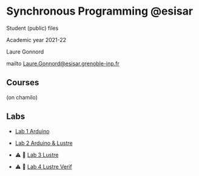 # Synchronous Programming @esisar
Student (public) files

Academic year 2021-22

Laure Gonnord

mailto Laure.Gonnord@esisar.grenoble-inp.fr


## Courses 

(on chamilo)

## Labs

* [Lab 1 Arduino](TP01/)

* [Lab 2 Arduino & Lustre](TP02/)

* :warning: :pencil:  [Lab 3 Lustre](TP03/)

* :warning: :pencil:  [Lab 4 Lustre Verif](TP04/)
